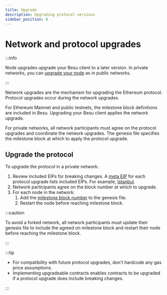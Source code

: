 ```yaml
---
title: Upgrade
description: Upgrading protocol versions
sidebar_position: 8
---
```


# Network and protocol upgrades

:::info

Node upgrades upgrade your Besu client to a later version. In private networks, you can [upgrade your node](../../public-networks/how-to/upgrade-node.md) as in public networks.

:::

Network upgrades are the mechanism for upgrading the Ethereum protocol. Protocol upgrades occur during the network upgrades.

For Ethereum Mainnet and public testnets, the milestone block definitions are included in Besu. Upgrading your Besu client applies the network upgrade.

For private networks, all network participants must agree on the protocol upgrades and coordinate the network upgrades. The genesis file specifies the milestone block at which to apply the protocol upgrade.

## Upgrade the protocol

To upgrade the protocol in a private network:

1. Review included EIPs for breaking changes. A [meta EIP](https://eips.ethereum.org/meta) for each protocol upgrade lists included EIPs. For example, [Istanbul](https://eips.ethereum.org/EIPS/eip-1679).
1. Network participants agree on the block number at which to upgrade.
1. For each node in the network:
   1. Add the [milestone block number](../../public-networks/reference/genesis-items.md#milestone-blocks) to the genesis file.
   1. Restart the node before reaching milestone block.

:::caution

To avoid a forked network, all network participants must update their genesis file to include the agreed on milestone block and restart their node before reaching the milestone block.

:::

:::tip

- For compatibility with future protocol upgrades, don't hardcode any gas price assumptions.
- Implementing upgradeable contracts enables contracts to be upgraded if a protocol upgrade does include breaking changes.

:::

